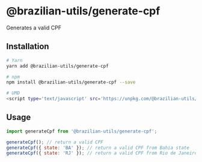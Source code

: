 # @brazilian-utils/generate-cpf

Generates a valid CPF

## Installation

```sh
# Yarn
yarn add @brazilian-utils/generate-cpf

# npm
npm install @brazilian-utils/generate-cpf --save

# UMD
<script type='text/javascript' src='https://unpkg.com/@brazilian-utils/generate-cpf/dist/index.umd.js'></script>
```

## Usage

```js
import generateCpf from '@brazilian-utils/generate-cpf';

generateCpf(); // return a valid CPF
generateCpf({ state: 'BA' }); // return a valid CPF from Bahia state
generateCpf({ state: 'RJ' }); // return a valid CPF from Rio de Janeiro state
```
